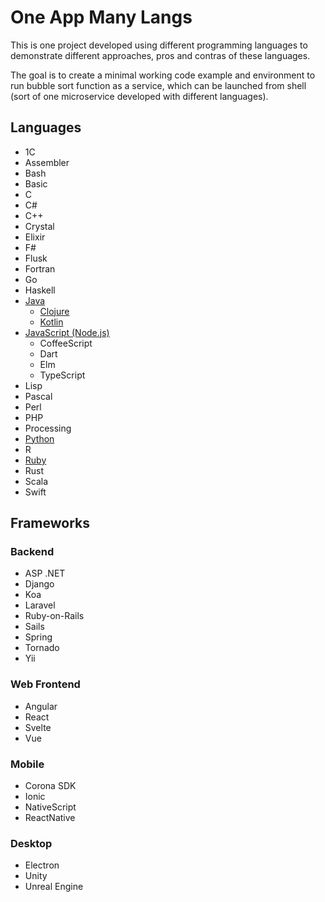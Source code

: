 # One App Many Langs

This is one project developed using different programming languages to demonstrate different approaches, pros and contras of these languages.

The goal is to create a minimal working code example and environment to run bubble sort function as a service, which can be launched from shell (sort of one microservice developed with different languages).

## Languages
- 1С
- Assembler
- Bash
- Basic
- C
- C#
- C++
- Crystal
- Elixir
- F#
- Flusk
- Fortran
- Go
- Haskell
- [Java](java)
  - [Clojure](clojure)
  - [Kotlin](kotlin)
- [JavaScript (Node.js)](javascript)
  - CoffeeScript
  - Dart
  - Elm
  - TypeScript
- Lisp
- Pascal
- Perl
- PHP
- Processing
- [Python](python)
- R
- [Ruby](ruby)
- Rust
- Scala
- Swift


## Frameworks

### Backend
- ASP .NET
- Django
- Koa
- Laravel
- Ruby-on-Rails
- Sails
- Spring
- Tornado
- Yii

### Web Frontend
- Angular
- React
- Svelte
- Vue

### Mobile
- Corona SDK
- Ionic
- NativeScript
- ReactNative

### Desktop
- Electron
- Unity
- Unreal Engine
